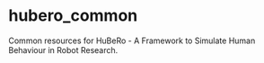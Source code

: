# hubero_common

Common resources for HuBeRo - A Framework to Simulate Human Behaviour in Robot Research.
